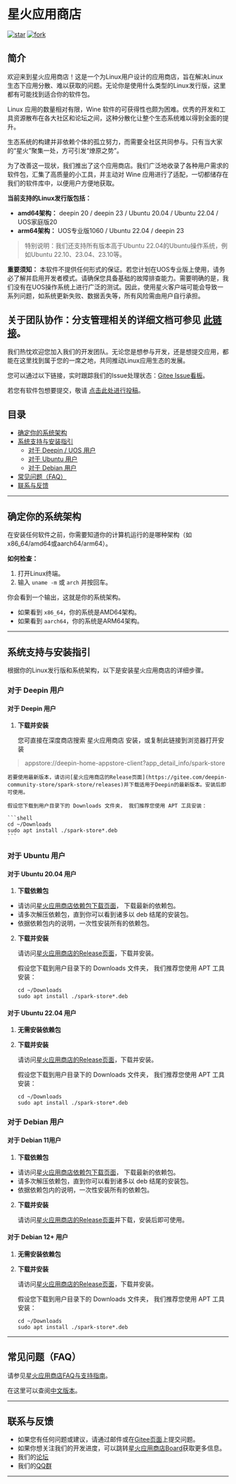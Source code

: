 #  星火应用商店
[![star](https://gitee.com/deepin-community-store/spark-store/badge/star.svg?theme=gvp)](https://gitee.com/deepin-community-store/spark-store/stargazers)  [![fork](https://gitee.com/deepin-community-store/spark-store/badge/fork.svg?theme=gvp)](https://gitee.com/deepin-community-store/spark-store/members)


## 简介

欢迎来到星火应用商店！这是一个为Linux用户设计的应用商店，旨在解决Linux生态下应用分散、难以获取的问题。无论你是使用什么类型的Linux发行版，这里都有可能找到适合你的软件包。


Linux 应用的数量相对有限，Wine 软件的可获得性也颇为困难。优秀的开发和工具资源散布在各大社区和论坛之间，这种分散化让整个生态系统难以得到全面的提升。

生态系统的构建并非依赖个体的孤立努力，而需要全社区共同参与。只有当大家的“星火”聚集一处，方可引发“燎原之势”。

为了改善这一现状，我们推出了这个应用商店。我们广泛地收录了各种用户需求的软件包，汇集了高质量的小工具，并主动对 Wine 应用进行了适配，一切都储存在我们的软件库中，以便用户方便地获取。

**当前支持的Linux发行版包括：**

- **amd64架构：** deepin 20 / deepin 23 / Ubuntu 20.04 / Ubuntu 22.04 / UOS家庭版20
- **arm64架构：** UOS专业版1060 / Ubuntu 22.04 / deepin 23

> 特别说明：我们还支持所有版本高于Ubuntu 22.04的Ubuntu操作系统，例如Ubuntu 22.10、23.04、23.10等。

**重要须知：** 本软件不提供任何形式的保证。若您计划在UOS专业版上使用，请务必了解并启用开发者模式。请确保您具备基础的故障排查能力。需要明确的是，我们没有在UOS操作系统上进行广泛的测试。因此，使用星火客户端可能会导致一系列问题，如系统更新失败、数据丢失等，所有风险需由用户自行承担。



## 关于团队协作：分支管理相关的详细文档可参见 [此链接](https://deepin-community-store.gitee.io/spark-wiki/#/Dev/Spark-Store-Git-Repo)。

我们热忱欢迎您加入我们的开发团队。无论您是想参与开发，还是想提交应用，都能在这里找到属于您的一席之地，共同推动Linux应用生态的发展。

您可以通过以下链接，实时跟踪我们的Issue处理状态：[Gitee Issue看板](https://gitee.com/deepin-community-store/spark-store/board)。

若您有软件包想要提交，敬请 [点击此处进行投稿](https://deepin-community-store.gitee.io/spark-wiki/#/Submit/Submit)。




## 目录

- [确定你的系统架构](#确定你的系统架构)
- [系统支持与安装指引](#系统支持与安装指引)
  - [对于 Deepin / UOS 用户](#对于deepin用户)
  - [对于 Ubuntu 用户](#对于ubuntu用户)
  - [对于 Debian 用户](#对于debian用户)
- [常见问题（FAQ）](#常见问题faq)
- [联系与反馈](#联系与反馈)

---

## 确定你的系统架构

在安装任何软件之前，你需要知道你的计算机运行的是哪种架构（如x86_64/amd64或aarch64/arm64）。

**如何检查：**

1. 打开Linux终端。
2. 输入 `uname -m` 或 `arch` 并按回车。

你会看到一个输出，这就是你的系统架构。

- 如果看到 `x86_64`，你的系统是AMD64架构。
- 如果看到 `aarch64`，你的系统是ARM64架构。

---

## 系统支持与安装指引

根据你的Linux发行版和系统架构，以下是安装星火应用商店的详细步骤。

### 对于 Deepin 用户

#### 对于 Deepin 用户

1.  **下载并安装**

    您可直接在深度商店搜索 星火应用商店 安装，或复制此链接到浏览器打开安装 

> appstore://deepin-home-appstore-client?app_detail_info/spark-store


    若要使用最新版本，请访问[星火应用商店的Release页面](https://gitee.com/deepin-community-store/spark-store/releases)并下载适用于Deepin的最新版本。安装后即可使用。

    假设您下载到用户目录下的 Downloads 文件夹， 我们推荐您使用 APT 工具安装：

    ```shell
    cd ~/Downloads
    sudo apt install ./spark-store*.deb
    ```

### 对于 Ubuntu 用户

#### 对于 Ubuntu 20.04 用户

1. **下载依赖包**
* 请访问[星火应用商店依赖包下载页面](https://spark-app.store/download_dependencies_latest)， 下载最新的依赖包。
* 请多次解压依赖包，直到你可以看到诸多以 deb 结尾的安装包。
* 依据依赖包内的说明，一次性安装所有的依赖包。


2. **下载并安装**

    请访问[星火应用商店的Release页面](https://gitee.com/deepin-community-store/spark-store/releases)，下载并安装。

    假设您下载到用户目录下的 Downloads 文件夹， 我们推荐您使用 APT 工具安装：

    ```shell
    cd ~/Downloads
    sudo apt install ./spark-store*.deb
    ```

#### 对于 Ubuntu 22.04 用户
1. **无需安装依赖包**


2. **下载并安装**

    请访问[星火应用商店的Release页面](https://gitee.com/deepin-community-store/spark-store/releases)，下载并安装。

    假设您下载到用户目录下的 Downloads 文件夹， 我们推荐您使用 APT 工具安装：

    ```shell
    cd ~/Downloads
    sudo apt install ./spark-store*.deb
    ```

### 对于 Debian 用户

#### 对于 Debian 11用户

1. **下载依赖包**
* 请访问[星火应用商店依赖包下载页面](https://spark-app.store/download_dependencies_latest)， 下载最新的依赖包。
* 请多次解压依赖包，直到你可以看到诸多以 deb 结尾的安装包。
* 依据依赖包内的说明，一次性安装所有的依赖包。

2. **下载并安装**

    请访问[星火应用商店的Release页面](https://gitee.com/deepin-community-store/spark-store/releases)并下载，安装后即可使用。


#### 对于 Debian 12+ 用户

1. **无需安装依赖包**


2. **下载并安装**

    请访问[星火应用商店的Release页面](https://gitee.com/deepin-community-store/spark-store/releases)，下载并安装。

    假设您下载到用户目录下的 Downloads 文件夹， 我们推荐您使用 APT 工具安装：

    ```shell
    cd ~/Downloads
    sudo apt install ./spark-store*.deb
    ```
---

## 常见问题（FAQ）

请参见[星火应用商店FAQ与支持指南](https://gitee.com/deepin-community-store/spark-store/blob/dev/FAQ.md)。

在这里可以查阅[中文版本](https://gitee.com/deepin-community-store/spark-store/blob/dev/FAQ.zh.md)。

---

## 联系与反馈

- 如果您有任何问题或建议，请通过邮件或在[Gitee页面](https://gitee.com/deepin-community-store/spark-store/issues)上提交问题。
- 如果你想关注我们的开发进度，可以跳转[星火应用商店Board](https://gitee.com/deepin-community-store/spark-store/board)获取更多信息。
- 我们的[论坛](https://www.deepinos.org/)
- 我们的[QQ群](https://blog.shenmo.tech/post/%E6%95%85%E9%9A%9C%E5%85%AC%E5%91%8A/)


---

